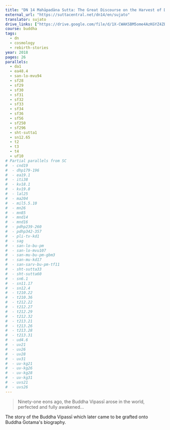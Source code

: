 ```yaml
---
title: "DN 14 Mahāpadāna Sutta: The Great Discourse on the Harvest of Deeds"
external_url: "https://suttacentral.net/dn14/en/sujato"
translator: sujato
drive_links: ["https://drive.google.com/file/d/1X-CWAKSBM5ome4AzKGYZ4ZBeZ6lBCg73/view?usp=drivesdk"]
course: buddha
tags:
  - dn
  - cosmology
  - rebirth-stories
year: 2018
pages: 26
parallels:
  - da1
  - ea48.4
  - san-lo-mvu94
  - sf28
  - sf29
  - sf30
  - sf31
  - sf32
  - sf33
  - sf34
  - sf36
  - sf56
  - sf250
  - sf296
  - sht-sutta1
  - sn12.65
  - t2
  - t3
  - t4
  - uf10
# Partial parallels from SC
#  - cnd19
#  - dhp179-196
#  - ea19.1
#  - iti38
#  - kv18.1
#  - kv19.8
#  - lal25
#  - ma204
#  - mil5.5.10
#  - mn26
#  - mn85
#  - mnd14
#  - mnd16
#  - pdhp239-260
#  - pdhp342-357
#  - pli-tv-kd1
#  - sag
#  - san-lo-bu-pm
#  - san-lo-mvu107
#  - san-mu-bu-pm-gbm3
#  - san-mu-kd17
#  - san-sarv-bu-pm-tf11
#  - sht-sutta33
#  - sht-sutta60
#  - sn6.1
#  - sn11.17
#  - sn12.4
#  - t210.22
#  - t210.36
#  - t212.22
#  - t212.27
#  - t212.29
#  - t212.32
#  - t213.21
#  - t213.26
#  - t213.28
#  - t213.31
#  - ud4.6
#  - uv21
#  - uv26
#  - uv28
#  - uv31
#  - uv-kg21
#  - uv-kg26
#  - uv-kg28
#  - uv-kg31
#  - uvs21
#  - uvs26
---
```


> Ninety-one eons ago, the Buddha Vipassī arose in the world, perfected and fully awakened...

The story of the Buddha Vipassī which later came to be grafted onto Buddha Gotama's biography.
